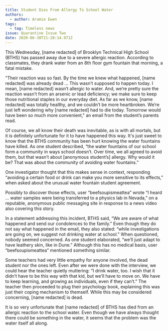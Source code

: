 ```yaml
---
title: Student Dies From Allergy To School Water
authors:
  - author: Aramie Ewen
tags:
  - tag: Timeless news
issue: Quarantine Issue Two
date: 2020-06-30T21:28:14.971Z
---
```

This Wednesday, \[name redacted] of Brooklyn Technical High School (BTHS) has passed away due to a severe allergic reaction. According to classmates, they drank water from an 8th floor gym fountain that morning, a fatal mistake. 

"Their reaction was so fast. By the time we knew what happened, \[name redacted] was already dead … This wasn’t supposed to happen today. I mean, \[name redacted] wasn’t allergic to water. And, we’re pretty sure the reaction wasn’t from an arsenic or lead deficiency; we make sure to keep those nutritional staples in our everyday diet. As far as we know, \[name redacted] was totally healthy, and we couldn’t be more heartbroken. We’re just left wondering why \[name redacted] had to die today. Tomorrow would have been so much more convenient," an email from the student’s parents read.

Of course, we all know their death was inevitable, as is with all mortals, but it is definitely unfortunate for it to have happened this way. It's just sweet to know that the BTHS community has been hurt knowing the water fountains have killed. As one student described, “the water fountains of our school form a community in ways school doesn’t. Over time, we all agreed to avoid them, but that wasn’t about \[anonymous student’s] allergy. Why would it be? That was about the community of avoiding water fountains.” 

One investigator thought that this makes sense in context, responding “avoiding a certain food or drink can make you more sensitive to its effects,” when asked about the unusual water fountain student agreement.  

Possibly to discover those effects, user “beefsoupismeattea” wrote “I heard … water samples were being transferred to a physics lab in Nevada,” on a reputable, anonymous public messaging site in response to a news video also covering this story.  

In a statement addressing this incident, BTHS said, “We are aware of what happened and send our condolences to the family.” Even though they do not say what happened in the email, they also stated: “while investigations are going on, we suggest not drinking water at school.” When questioned, nobody seemed concerned. As one student elaborated, “we’ll just adapt to have leathery skin, like in Dune.” Although this has no medical basis, user “beefsoupismeattea” mentioned something similar. 

Some teachers had very little empathy for anyone involved, the dead student nor the ones left. Even after we were done with the interview, we could hear the teacher quietly muttering: “I drink water, too. I wish that it didn’t have to be this way with that kid, but we’ll have to move on. We have to keep learning, and growing as individuals, even if they can’t.” The teacher then proceeded to plug their psychology book, explaining this was just their coping mechanism to themself. While this may be considered concerning, \[name redacted] is dead.

It is so very unfortunate that \[name redacted] of BTHS has died from an allergic reaction to the school water. Even though we have always thought there could be something in the water, it seems that the problem was the water itself all along.